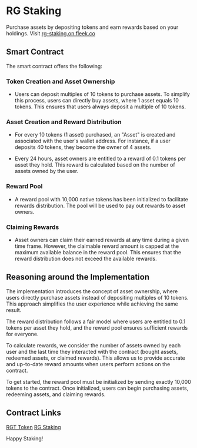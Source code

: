 # RG Staking

Purchase assets by depositing tokens and earn rewards based on your holdings. Visit [rg-staking.on.fleek.co](https://rg-staking.on.fleek.co)

## Smart Contract

The smart contract offers the following:

### Token Creation and Asset Ownership

- Users can deposit multiples of 10 tokens to purchase assets. To simplify this process, users can directly buy assets, where 1 asset equals 10 tokens. This ensures that users always deposit a multiple of 10 tokens.

### Asset Creation and Reward Distribution

- For every 10 tokens (1 asset) purchased, an "Asset" is created and associated with the user's wallet address. For instance, if a user deposits 40 tokens, they become the owner of 4 assets.

- Every 24 hours, asset owners are entitled to a reward of 0.1 tokens per asset they hold. This reward is calculated based on the number of assets owned by the user.

### Reward Pool

- A reward pool with 10,000 native tokens has been initialized to facilitate rewards distribution. The pool will be used to pay out rewards to asset owners.

### Claiming Rewards

- Asset owners can claim their earned rewards at any time during a given time frame. However, the claimable reward amount is capped at the maximum available balance in the reward pool. This ensures that the reward distribution does not exceed the available rewards.

## Reasoning around the Implementation

The implementation introduces the concept of asset ownership, where users directly purchase assets instead of depositing multiples of 10 tokens. This approach simplifies the user experience while achieving the same result.

The reward distribution follows a fair model where users are entitled to 0.1 tokens per asset they hold, and the reward pool ensures sufficient rewards for everyone.

To calculate rewards, we consider the number of assets owned by each user and the last time they interacted with the contract (bought assets, redeemed assets, or claimed rewards). This allows us to provide accurate and up-to-date reward amounts when users perform actions on the contract.

To get started, the reward pool must be initialized by sending exactly 10,000 tokens to the contract. Once initialized, users can begin purchasing assets, redeeming assets, and claiming rewards.

## Contract Links

[RGT Token]([URL](https://testnet.snowtrace.io/address/0x16855ba2Dba2485075a8C7e780d400B6c75BbC2F#code))
[RG Staking]([URL](https://testnet.snowtrace.io/address/0x4B4d54AA4a93a45f76B4608886b2f7BF5CD8cB33#code))

Happy Staking!
